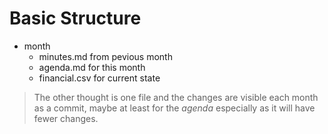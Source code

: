# Basic Structure

- month
  - minutes.md from pevious month
  - agenda.md for this month
  - financial.csv for current state

> The other thought is one file and the changes are visible each month as a commit, maybe at least for the _agenda_ especially as it will have fewer changes.
